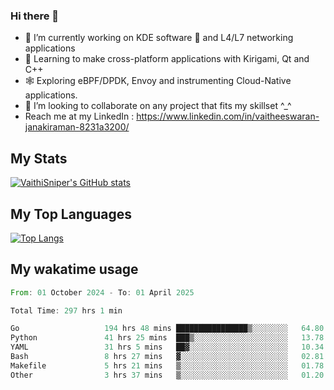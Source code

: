 ### Hi there 👋

- 🔭 I’m currently working on KDE software 💓 and L4/L7 networking applications 
- 📖 Learning to make cross-platform applications with Kirigami, Qt and C++
- 🕸️ Exploring eBPF/DPDK, Envoy and instrumenting Cloud-Native applications. 
- 👯 I’m looking to collaborate on any project that fits my skillset ^_^
- Reach me at my LinkedIn : https://www.linkedin.com/in/vaitheeswaran-janakiraman-8231a3200/

## My Stats
[![VaithiSniper's GitHub stats](https://github-readme-stats.vercel.app/api?username=VaithiSniper&hide=stars&theme=radical)](https://github.com/anuraghazra/github-readme-stats)

## My Top Languages

[![Top Langs](https://github-readme-stats.vercel.app/api/top-langs/?username=VaithiSniper&layout=compact)](https://github.com/anuraghazra/github-readme-stats)

## My wakatime usage

<!--START_SECTION:waka-->

```rust
From: 01 October 2024 - To: 01 April 2025

Total Time: 297 hrs 1 min

Go                   194 hrs 48 mins ████████████████▒░░░░░░░░   64.80 %
Python               41 hrs 25 mins  ███▒░░░░░░░░░░░░░░░░░░░░░   13.78 %
YAML                 31 hrs 5 mins   ██▓░░░░░░░░░░░░░░░░░░░░░░   10.34 %
Bash                 8 hrs 27 mins   ▓░░░░░░░░░░░░░░░░░░░░░░░░   02.81 %
Makefile             5 hrs 21 mins   ▒░░░░░░░░░░░░░░░░░░░░░░░░   01.78 %
Other                3 hrs 37 mins   ▒░░░░░░░░░░░░░░░░░░░░░░░░   01.20 %
```

<!--END_SECTION:waka-->
